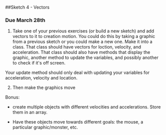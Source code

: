 ##Sketch 4 - Vectors 

### Due March 28th

1. Take one of your previous exercises (or build a new sketch) and add vectors to it to creation motion. You could do this by taking a graphic from a previous sketch or you could make a new one. Make it into a class. That class should have vectors for loction, velocity, and acceleration. That class should also have methods that display the graphic, another method to update the variables, and possibly another to check if it's off screen. 

Your update method should only deal with updating your variables for acceleration, velocity and location.

2. Then make the graphics move


Bonus:

- create multiple objects with different velocities and accelerations. Store them in an array.

- Have these objects move towards different goals: the mouse, a particular graphic/monster, etc.


